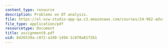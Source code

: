 ```yaml
---
content_type: resource
description: Problems on OT analysis.
file: https://ol-ocw-studio-app-qa.s3.amazonaws.com/courses/24-962-advanced-phonology-spring-2005/8d26539ac072a2d014941c070a81f2b1_assignment8.pdf
file_type: application/pdf
resourcetype: Document
title: assignment8.pdf
uid: 8d26539a-c072-a2d0-1494-1c070a81f2b1
---
```

